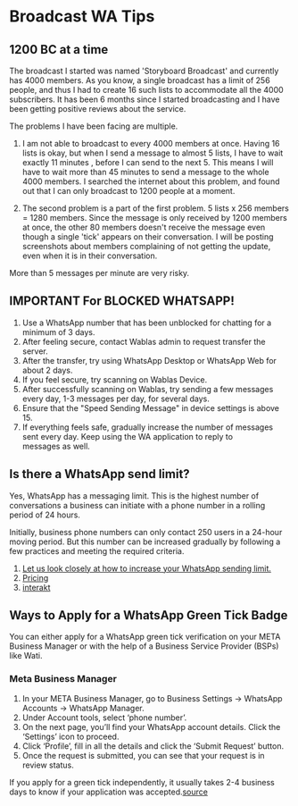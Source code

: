 # Broadcast WA Tips

## 1200 BC at a time
The broadcast I started was named 'Storyboard Broadcast' and currently has 4000 members. As you know, a single broadcast has a limit of 256 people, and thus I had to create 16 such lists to accommodate all the 4000 subscribers. It has been 6 months since I started broadcasting and I have been getting positive reviews about the service.

The problems I have been facing are multiple.

1. I am not able to broadcast to every 4000 members at once. Having 16 lists is okay, but when I send a message to almost 5 lists, I have to wait exactly 11 minutes , before I can send to the next 5. This means I will have to wait more than 45 minutes to send a message to the whole 4000 members. I searched the internet about this problem, and found out that I can only broadcast to 1200 people at a moment. 

2. The second problem is a part of the first problem. 5 lists x 256 members = 1280 members. Since the message is only received by 1200 members at once, the other 80 members doesn't receive the message even though a single 'tick' appears on their conversation. I will be posting screenshots about members complaining of not getting the update, even when it is in their conversation.

More than 5 messages per minute are very risky.

## IMPORTANT For BLOCKED WHATSAPP!

1. Use a WhatsApp number that has been unblocked for chatting for a minimum of 3 days.
2. After feeling secure, contact Wablas admin to request transfer the server.
3. After the transfer, try using WhatsApp Desktop or WhatsApp Web for about 2 days.
4. If you feel secure, try scanning on Wablas Device.
5. After successfully scanning on Wablas, try sending a few messages every day, 1-3 messages per day, for several days.
6. Ensure that the "Speed Sending Message" in device settings is above 15.
7. If everything feels safe, gradually increase the number of messages sent every day. Keep using the WA application to reply to messages as well.

## Is there a WhatsApp send limit?
Yes, WhatsApp has a messaging limit. This is the highest number of conversations a business can initiate with a phone number in a rolling period of 24 hours.

Initially, business phone numbers can only contact 250 users in a 24-hour moving period. But this number can be increased gradually by following a few practices and meeting the required criteria.

1. [Let us look closely at how to increase your WhatsApp sending limit.](https://developers.facebook.com/docs/whatsapp/messaging-limits/)  
2. [Pricing](https://developers.facebook.com/docs/whatsapp/pricing)
3. [interakt](https://www.interakt.shop/blog/increase-whatsapp-messaging-sending-limit/#:~:text=Initially%2C%20business%20phone%20numbers%20can,increase%20your%20WhatsApp%20sending%20limit.)

## Ways to Apply for a WhatsApp Green Tick Badge
You can either apply for a WhatsApp green tick verification on your META Business Manager or with the help of a Business Service Provider (BSPs) like Wati.

### Meta Business Manager
1. In your META Business Manager, go to Business Settings -> WhatsApp Accounts -> WhatsApp Manager.
2. Under Account tools, select ‘phone number’.
3. On the next page, you’ll find your WhatsApp account details. Click the ‘Settings’ icon to proceed.
4. Click ‘Profile’, fill in all the details and click the ‘Submit Request’ button.
5. Once the request is submitted, you can see that your request is in review status.

If you apply for a green tick independently, it usually takes 2-4 business days to know if your application was accepted.[source](https://www.wati.io/blog/whatsapp-green-tick-verification/)
